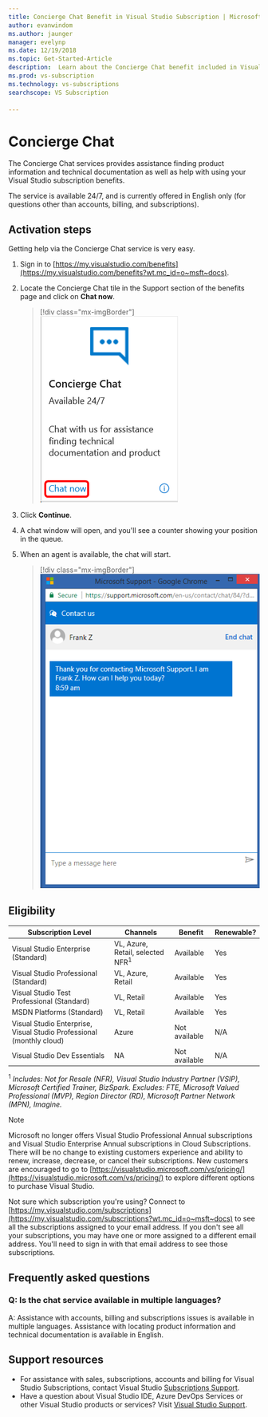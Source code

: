 ```yaml
---
title: Concierge Chat Benefit in Visual Studio Subscription | Microsoft Docs
author: evanwindom
ms.author: jaunger
manager: evelynp
ms.date: 12/19/2018
ms.topic: Get-Started-Article
description:  Learn about the Concierge Chat benefit included in Visual Studio subscriptions.
ms.prod: vs-subscription
ms.technology: vs-subscriptions
searchscope: VS Subscription

---
```


# Concierge Chat

The Concierge Chat services provides assistance finding product information and technical documentation as well as help with using your Visual Studio subscription benefits.

The service is available 24/7, and is currently offered in English only (for questions other than accounts, billing, and subscriptions).

## Activation steps
Getting help via the Concierge Chat service is very easy.
1. Sign in to [https://my.visualstudio.com/benefits](https://my.visualstudio.com/benefits?wt.mc_id=o~msft~docs).

2. Locate the Concierge Chat tile in the Support section of the benefits page and click on **Chat now**.
    > [!div class="mx-imgBorder"]
    > ![Concierge Chat Tile](_img/vs-concierge-chat/vs-concierge-chat-tile.png)

3. Click **Continue**.

4. A chat window will open, and you'll see a counter showing your position in the queue.

5. When an agent is available, the chat will start.
    > [!div class="mx-imgBorder"]
    > ![Concierge Chat Session](_img/vs-concierge-chat/vs-concierge-chat-session.png)

## Eligibility

| Subscription Level                                                 |     Channels                                            | Benefit                                                          | Renewable?    |
|--------------------------------------------------------------------|---------------------------------------------------------|------------------------------------------------------------------|---------------|
| Visual Studio Enterprise (Standard)   | VL, Azure, Retail,  selected NFR<sup>1</sup> | Available       |  Yes          |
| Visual Studio Professional (Standard) | VL, Azure, Retail                                       | Available                                                            |  Yes          |
| Visual Studio Test Professional (Standard)                         | VL, Retail                                              | Available                                             |  Yes          |
| MSDN Platforms (Standard)                                          | VL, Retail                                              | Available                                              |  Yes          |
| Visual Studio Enterprise, Visual Studio Professional (monthly cloud) | Azure | Not available | N/A |
| Visual Studio Dev Essentials | NA  | Not available |N/A |

<sup>1</sup>  *Includes:  Not for Resale (NFR), Visual Studio Industry Partner (VSIP), Microsoft Certified Trainer, BizSpark.  Excludes:  FTE, Microsoft Valued Professional (MVP), Region Director (RD), Microsoft Partner Network (MPN), Imagine.*

> [!NOTE]
> Microsoft no longer offers Visual Studio Professional Annual subscriptions and Visual Studio Enterprise Annual subscriptions in Cloud Subscriptions. There will be no change to existing customers experience and ability to renew, increase, decrease, or cancel their subscriptions. New customers are encouraged to go to [https://visualstudio.microsoft.com/vs/pricing/](https://visualstudio.microsoft.com/vs/pricing/) to explore different options to purchase Visual Studio.


Not sure which subscription you're using?  Connect to [https://my.visualstudio.com/subscriptions](https://my.visualstudio.com/subscriptions?wt.mc_id=o~msft~docs) to see all the subscriptions assigned to your email address. If you don't see all your subscriptions, you may have one or more assigned to a different email address.  You'll need to sign in with that email address to see those subscriptions.

## Frequently asked questions

### Q:  Is the chat service available in multiple languages?
   A: Assistance with accounts, billing and subscriptions issues is available in multiple languages.  Assistance with locating product information and technical documentation is available in English.

## Support resources
-  For assistance with sales, subscriptions, accounts and billing for Visual Studio Subscriptions, contact Visual Studio [Subscriptions Support](https://visualstudio.microsoft.com/subscriptions/support/).
-  Have a question about Visual Studio IDE, Azure DevOps Services or other Visual Studio products or services?  Visit [Visual Studio Support](https://visualstudio.microsoft.com/support/).




